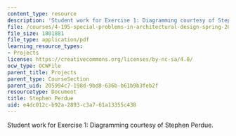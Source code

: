 ```yaml
---
content_type: resource
description: 'Student work for Exercise 1: Diagramming courtesy of Stephen Perdue.'
file: /courses/4-195-special-problems-in-architectural-design-spring-2005/e4dc012cb92a2893c3a761a13355c438_1perdue.pdf
file_size: 1801881
file_type: application/pdf
learning_resource_types:
- Projects
license: https://creativecommons.org/licenses/by-nc-sa/4.0/
ocw_type: OCWFile
parent_title: Projects
parent_type: CourseSection
parent_uid: 205994c7-198d-9bd8-636b-b61b9b3feb2f
resourcetype: Document
title: Stephen Perdue
uid: e4dc012c-b92a-2893-c3a7-61a13355c438
---
```

Student work for Exercise 1: Diagramming courtesy of Stephen Perdue.